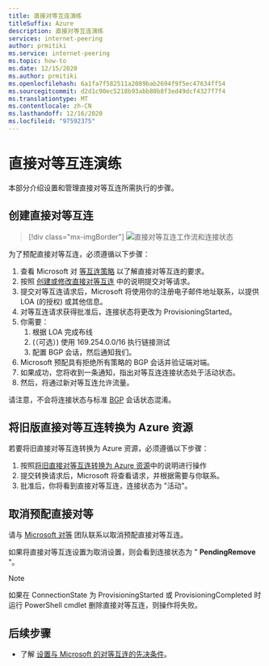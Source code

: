 ```yaml
---
title: 直接对等互连演练
titleSuffix: Azure
description: 直接对等互连演练
services: internet-peering
author: prmitiki
ms.service: internet-peering
ms.topic: how-to
ms.date: 12/15/2020
ms.author: prmitiki
ms.openlocfilehash: 6a1fa7f582511a2089bab2694f9f5ec47634ff54
ms.sourcegitcommit: d2d1c90ec5218b93abb80b8f3ed49dcf4327f7f4
ms.translationtype: MT
ms.contentlocale: zh-CN
ms.lasthandoff: 12/16/2020
ms.locfileid: "97592375"
---
```

# <a name="direct-peering-walkthrough"></a>直接对等互连演练

本部分介绍设置和管理直接对等互连所需执行的步骤。

## <a name="create-a-direct-peering"></a>创建直接对等互连
> [!div class="mx-imgBorder"]
> ![直接对等互连工作流和连接状态](./media/direct-peering.png)

为了预配直接对等互连，必须遵循以下步骤：
1. 查看 Microsoft 对 [等互连策略](https://peering.azurewebsites.net/peering) 以了解直接对等互连的要求。
1. 按照 [创建或修改直接对等互连](howto-direct-powershell.md) 中的说明提交对等请求。
1. 提交对等互连请求后，Microsoft 将使用你的注册电子邮件地址联系，以提供 LOA (的授权) 或其他信息。
1. 对等互连请求获得批准后，连接状态将更改为 ProvisioningStarted。
1. 你需要：
    1. 根据 LOA 完成布线
    1.  (（可选）) 使用 169.254.0.0/16 执行链接测试
    1. 配置 BGP 会话，然后通知我们。
1. Microsoft 预配具有拒绝所有策略的 BGP 会话并验证端对端。
1. 如果成功，您将收到一条通知，指出对等互连连接状态处于活动状态。
1. 然后，将通过新对等互连允许流量。

请注意，不会将连接状态与标准 [BGP](https://en.wikipedia.org/wiki/Border_Gateway_Protocol) 会话状态混淆。

## <a name="convert-a-legacy-direct-peering-to-azure-resource"></a>将旧版直接对等互连转换为 Azure 资源
若要将旧直接对等互连转换为 Azure 资源，必须遵循以下步骤：
1. 按照[将旧直接对等互连转换为 Azure 资源](howto-legacy-direct-powershell.md)中的说明进行操作
1. 提交转换请求后，Microsoft 将查看请求，并根据需要与你联系。
1. 批准后，你将看到直接对等互连，连接状态为 "活动"。

## <a name="deprovision-direct-peering"></a>取消预配直接对等
请与 [Microsoft 对等](mailto:peering@microsoft.com) 团队联系以取消预配直接对等互连。

如果将直接对等互连设置为取消设置，则会看到连接状态为 " **PendingRemove** "。

> [!NOTE]
> 如果在 ConnectionState 为 ProvisioningStarted 或 ProvisioningCompleted 时运行 PowerShell cmdlet 删除直接对等互连，则操作将失败。

## <a name="next-steps"></a>后续步骤

* 了解 [设置与 Microsoft 的对等互连的先决条件](prerequisites.md)。
